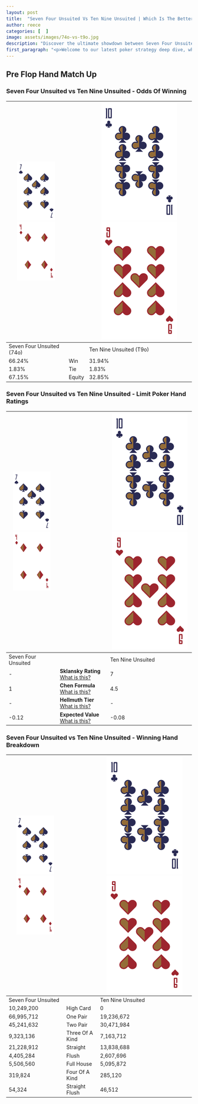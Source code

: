 ```yaml
---
layout: post
title:  "Seven Four Unsuited Vs Ten Nine Unsuited | Which Is The Better Hand In Poker? A Complete Guide"
author: reece
categories: [  ]
image: assets/images/74o-vs-t9o.jpg
description: "Discover the ultimate showdown between Seven Four Unsuited and Ten Nine Unsuited in poker! Uncover the odds, strategies, and scenarios where one hand triumphs over the other. Get ready to up your poker game with this thrilling analysis."
first_paragraph: "<p>Welcome to our latest poker strategy deep dive, where we're pitting two distinct hands against each other in a high-stakes showdown: Seven Four Unsuited vs Ten Nine Unsuited.</p><p>In the dynamic world of poker, every decision counts, and knowing which hand holds the upper hand is key to your success at the table.</p><p>In this article, we'll dissect these two hands, explore the scenarios where one dominates the other, and equip you with the knowledge to make strategic choices that can tip the odds in your favor.</p><p>Get ready to unravel the intriguing dynamics of these poker hands and elevate your game to new heights.</p>"
---
```




[comment]: # (sp0)

## Pre Flop Hand Match Up

<div class="table hand-ratings" markdown="1"> 



### Seven Four Unsuited vs Ten Nine Unsuited - Odds Of Winning


    
| ![image info](assets/images/hand1/7.png) ![image info](assets/images/hand1/4o.png) |  | ![image info](assets/images/hand2/T.png) ![image info](assets/images/hand2/9o.png) |
| -------- | -------- | -------- |
| Seven Four Unsuited (74o) |  | Ten Nine Unsuited (T9o) |
| 66.24% | Win | 31.94% |
| 1.83% | Tie | 1.83% |
| 67.15% | Equity | 32.85% |




[comment]: # (sp1)



### Seven Four Unsuited vs Ten Nine Unsuited - Limit Poker Hand Ratings


    
| ![image info](assets/images/hand1/7.png) ![image info](assets/images/hand1/4o.png) |  | ![image info](assets/images/hand2/T.png) ![image info](assets/images/hand2/9o.png) |
| -------- | -------- | -------- |
| Seven Four Unsuited |  | Ten Nine Unsuited |
| - | **Sklansky Rating** [What is this?](/sklansky-rating-explained) | 7 |
| 1 | **Chen Formula** [What is this?](/chen-formula-explained) | 4.5 |
| - | **Hellmuth Tier** [What is this?](/Hellmuth-tier-explained) | - |
| -0.12 | **Expected Value** [What is this?](/expected-value-explained) | -0.08 |




[comment]: # (sp2)



### Seven Four Unsuited vs Ten Nine Unsuited - Winning Hand Breakdown


    
| ![image info](assets/images/hand1/7.png) ![image info](assets/images/hand1/4o.png) |  | ![image info](assets/images/hand2/T.png) ![image info](assets/images/hand2/9o.png) |
| -------- | -------- | -------- |
| Seven Four Unsuited |  | Ten Nine Unsuited |
| 10,249,200 | High Card | 0 |
| 66,995,712 | One Pair | 19,236,672 |
| 45,241,632 | Two Pair | 30,471,984 |
| 9,323,136 | Three Of A Kind | 7,163,712 |
| 21,228,912 | Straight | 13,838,688 |
| 4,405,284 | Flush | 2,607,696 |
| 5,506,560 | Full House | 5,095,872 |
| 319,824 | Four Of A Kind | 285,120 |
| 54,324 | Straight Flush | 46,512 |




[comment]: # (sp3)



</div>

[comment]: # (sp4)



[comment]: # (sp5)

